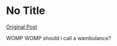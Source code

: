 # No Title

[Original Post](https://discourse.onlinedegree.iitm.ac.in/t/164277/625)

<p>WOMP WOMP should i call a wambulance?</p>